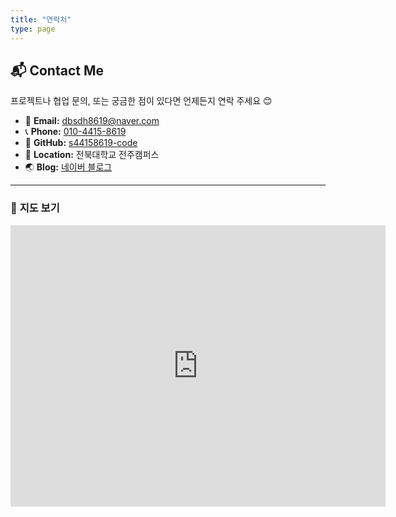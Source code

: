 ```yaml
---
title: "연락처"
type: page
---
```


## 📬 **Contact Me**

프로젝트나 협업 문의, 또는 궁금한 점이 있다면 언제든지 연락 주세요 😊

- 📧 **Email:** [dbsdh8619@naver.com](mailto:dbsdh8619@naver.com)
- 📞 **Phone:** [010-4415-8619](tel:01044158619)
- 🔗 **GitHub:** [s44158619-code](https://github.com/s44158619-code)
- 🏫 **Location:** 전북대학교 전주캠퍼스
- 🌏 **Blog:** [네이버 블로그](https://blog.naver.com/csaicsai)

---

### 📍 **지도 보기**

<iframe src="https://www.google.com/maps/embed?pb=!1m18!1m12!1m3!1d3176.725796395591!2d127.123!3d35.845!2m3!1f0!2f0!3f0!3m2!1i1024!2i768!4f13.1!3m3!1m2!1s0x35702d5b14d0107b%3A0x77d9e6c4ac8f7c2b!2z7ISc7Jq47Yq567OE7IucIOu2gOyKpA!5e0!3m2!1sko!2skr!4v1700000000000!5m2!1sko!2skr"
 width="600" height="450" style="border:0;" allowfullscreen="" loading="lazy" 
 referrerpolicy="no-referrer-when-downgrade"></iframe>
